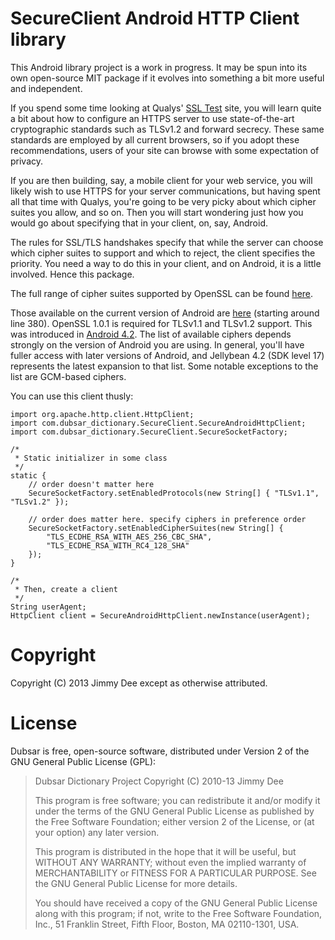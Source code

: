 SecureClient Android HTTP Client library
========================================

This Android library project is a work in progress. It may be spun into its
own open-source MIT package if it evolves into something a bit more useful and
independent.

If you spend some time looking at Qualys&apos; [SSL Test](https://www.ssllabs.com/ssltest/)
site, you will learn quite a bit about how to configure an HTTPS server to use
state-of-the-art cryptographic standards such as TLSv1.2 and forward secrecy.
These same standards are employed by all current browsers, so if you adopt these
recommendations, users of your site can browse with some expectation of privacy.

If you are then building, say, a mobile client for your web service, you will
likely wish to use HTTPS for your server communications, but having spent all that
time with Qualys, you&apos;re going to be very picky about which cipher suites you
allow, and so on. Then you will start wondering just how you would go about specifying
that in your client, on, say, Android.

The rules for SSL/TLS handshakes specify that while the server can choose which cipher
suites to support and which to reject, the client specifies the priority. You need a
way to do this in your client, and on Android, it is a little involved. Hence this
package.

The full range of cipher suites supported by OpenSSL can be found
[here](https://www.openssl.org/docs/apps/ciphers.html).

Those available on the current version of Android are [here](https://android.googlesource.com/platform/libcore2/+/master/luni/src/main/java/org/apache/harmony/xnet/provider/jsse/SSLContextImpl.java)
(starting around line 380).
OpenSSL 1.0.1 is required for TLSv1.1 and TLSv1.2 support. This was introduced in
[Android 4.2](https://source.android.com/devices/tech/security/enhancements42.html).
The list of available ciphers depends strongly on the version of Android you are
using. In general, you&apos;ll have fuller access with later versions of Android, and
Jellybean 4.2 (SDK level 17) represents the latest expansion to that list.
Some notable exceptions to the list are GCM-based ciphers.

You can use this client thusly:

    import org.apache.http.client.HttpClient;
    import com.dubsar_dictionary.SecureClient.SecureAndroidHttpClient;
    import com.dubsar_dictionary.SecureClient.SecureSocketFactory;

    /*
     * Static initializer in some class
     */
    static {
        // order doesn't matter here
        SecureSocketFactory.setEnabledProtocols(new String[] { "TLSv1.1", "TLSv1.2" });

        // order does matter here. specify ciphers in preference order
        SecureSocketFactory.setEnabledCipherSuites(new String[] {
            "TLS_ECDHE_RSA_WITH_AES_256_CBC_SHA",
            "TLS_ECDHE_RSA_WITH_RC4_128_SHA"
        });
    }

    /*
     * Then, create a client
     */
    String userAgent;
    HttpClient client = SecureAndroidHttpClient.newInstance(userAgent);

Copyright
=========

Copyright (C) 2013 Jimmy Dee except as otherwise attributed.

License
=======

Dubsar is free, open-source software, distributed under Version 2 of
the GNU General Public License (GPL):

>  Dubsar Dictionary Project
>  Copyright (C) 2010-13 Jimmy Dee
>
>  This program is free software; you can redistribute it and/or
>  modify it under the terms of the GNU General Public License
>  as published by the Free Software Foundation; either version 2
>  of the License, or (at your option) any later version.
>
>  This program is distributed in the hope that it will be useful,
>  but WITHOUT ANY WARRANTY; without even the implied warranty of
>  MERCHANTABILITY or FITNESS FOR A PARTICULAR PURPOSE.  See the
>  GNU General Public License for more details.
>
>  You should have received a copy of the GNU General Public License
>  along with this program; if not, write to the Free Software
>  Foundation, Inc., 51 Franklin Street, Fifth Floor, Boston, MA  02110-1301, USA.
